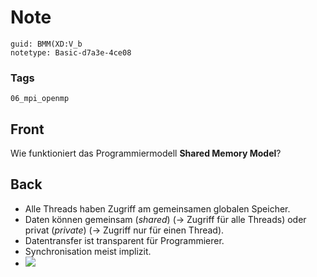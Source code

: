 # Note
```
guid: BMM(XD:V_b
notetype: Basic-d7a3e-4ce08
```

### Tags
```
06_mpi_openmp
```

## Front
Wie funktioniert das Programmiermodell <b>Shared Memory Model</b>?

## Back
<div>
<div><ul>
<li>Alle Threads haben Zugriff am gemeinsamen globalen Speicher.</li>
<li>Daten können gemeinsam (<em>shared</em>) (→ Zugriff für alle Threads) oder privat (<em>private</em>) (→ Zugriff nur für einen Thread).</li>
<li>Datentransfer ist transparent für Programmierer.</li>
<li>Synchronisation meist implizit.</li><li><img src="paste-f0fbc2619237d255ac56e969c3bc4379889d25b0.jpg">
</li>
</ul>
</div></div>

